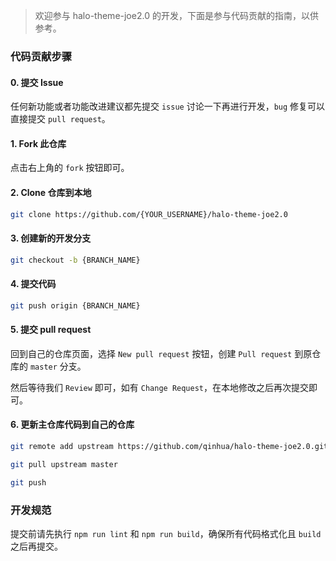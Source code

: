 > 欢迎参与 halo-theme-joe2.0 的开发，下面是参与代码贡献的指南，以供参考。

### 代码贡献步骤

#### 0. 提交 Issue

任何新功能或者功能改进建议都先提交 `issue` 讨论一下再进行开发，`bug` 修复可以直接提交 `pull request`。

#### 1. Fork 此仓库

点击右上角的 `fork` 按钮即可。

#### 2. Clone 仓库到本地

```bash
git clone https://github.com/{YOUR_USERNAME}/halo-theme-joe2.0
```

#### 3. 创建新的开发分支

```bash
git checkout -b {BRANCH_NAME}
```

#### 4. 提交代码

```bash
git push origin {BRANCH_NAME}
```

#### 5. 提交 pull request

回到自己的仓库页面，选择 `New pull request` 按钮，创建 `Pull request` 到原仓库的 `master` 分支。

然后等待我们 `Review` 即可，如有 `Change Request`，在本地修改之后再次提交即可。

#### 6. 更新主仓库代码到自己的仓库

```bash
git remote add upstream https://github.com/qinhua/halo-theme-joe2.0.git

git pull upstream master

git push
```

### 开发规范

提交前请先执行 `npm run lint` 和 `npm run build`，确保所有代码格式化且 `build` 之后再提交。

